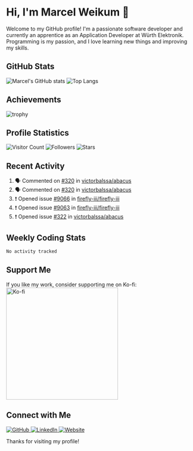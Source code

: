 # Hi, I'm Marcel Weikum 👋

Welcome to my GitHub profile! I'm a passionate software developer and currently an apprentice as an Application Developer at Würth Elektronik. Programming is my passion, and I love learning new things and improving my skills.

## GitHub Stats
![Marcel's GitHub stats](https://github-readme-stats.vercel.app/api?username=marcelweikum&show_icons=true&theme=default)
![Top Langs](https://github-readme-stats.vercel.app/api/top-langs/?username=marcelweikum&layout=compact&theme=default)

## Achievements
![trophy](https://github-profile-trophy.vercel.app/?username=marcelweikum&theme=default)

## Profile Statistics
![Visitor Count](https://komarev.com/ghpvc/?username=marcelweikum&style=flat-square&color=blue)
![Followers](https://img.shields.io/github/followers/marcelweikum?style=flat-square&logo=github)
![Stars](https://img.shields.io/github/stars/marcelweikum?style=flat-square&logo=github)

## Recent Activity
<!--START_SECTION:activity-->
1. 🗣 Commented on [#320](https://github.com/victorbalssa/abacus/pull/320#issuecomment-2241099246) in [victorbalssa/abacus](https://github.com/victorbalssa/abacus)
2. 🗣 Commented on [#320](https://github.com/victorbalssa/abacus/pull/320#issuecomment-2241097379) in [victorbalssa/abacus](https://github.com/victorbalssa/abacus)
3. ❗ Opened issue [#9066](https://github.com/firefly-iii/firefly-iii/issues/9066) in [firefly-iii/firefly-iii](https://github.com/firefly-iii/firefly-iii)
4. ❗ Opened issue [#9063](https://github.com/firefly-iii/firefly-iii/issues/9063) in [firefly-iii/firefly-iii](https://github.com/firefly-iii/firefly-iii)
5. ❗ Opened issue [#322](https://github.com/victorbalssa/abacus/issues/322) in [victorbalssa/abacus](https://github.com/victorbalssa/abacus)
<!--END_SECTION:activity-->

## Weekly Coding Stats
<!--START_SECTION:waka-->

```txt
No activity tracked
```

<!--END_SECTION:waka-->

## Support Me
If you like my work, consider supporting me on Ko-fi:
<br/>
<a href="https://ko-fi.com/marcelweikum">
    <img src="https://ko-fi.com/img/githubbutton_sm.svg" alt="Ko-fi" style="width:300px;">
</a>

## Connect with Me
<p align="left">
  <a href="https://github.com/marcelweikum" target="_blank">
    <img src="https://img.icons8.com/ios-glyphs/80/000000/github.png" alt="GitHub"/>
  </a>
  <a href="https://www.linkedin.com/in/marcelweikum" target="_blank">
    <img src="https://img.icons8.com/ios-glyphs/80/000000/linkedin.png" alt="LinkedIn"/>
  </a>
  <a href="https://marcelweikum.de" target="_blank">
    <img src="https://img.icons8.com/ios-glyphs/80/000000/domain.png" alt="Website"/>
  </a>
</p>

Thanks for visiting my profile!
